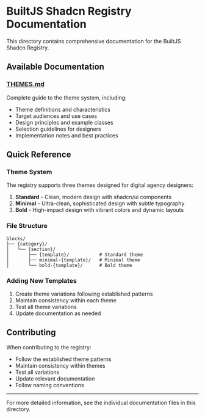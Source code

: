 # BuiltJS Shadcn Registry Documentation

This directory contains comprehensive documentation for the BuiltJS Shadcn Registry.

## Available Documentation

### [THEMES.md](./THEMES.md)
Complete guide to the theme system, including:
- Theme definitions and characteristics
- Target audiences and use cases
- Design principles and example classes
- Selection guidelines for designers
- Implementation notes and best practices

## Quick Reference

### Theme System
The registry supports three themes designed for digital agency designers:

1. **Standard** - Clean, modern design with shadcn/ui components
2. **Minimal** - Ultra-clean, sophisticated design with subtle typography
3. **Bold** - High-impact design with vibrant colors and dynamic layouts

### File Structure
```
blocks/
├── {category}/
│   └── {section}/
│       ├── {template}/           # Standard theme
│       ├── minimal-{template}/   # Minimal theme
│       └── bold-{template}/      # Bold theme
```

### Adding New Templates
1. Create theme variations following established patterns
2. Maintain consistency within each theme
3. Test all theme variations
4. Update documentation as needed

## Contributing

When contributing to the registry:
- Follow the established theme patterns
- Maintain consistency within themes
- Test all variations
- Update relevant documentation
- Follow naming conventions

---

For more detailed information, see the individual documentation files in this directory.
